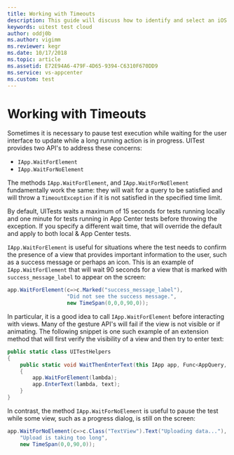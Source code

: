 ```yaml
---
title: Working with Timeouts
description: This guide will discuss how to identify and select an iOS simulator that should be used to run Xamarin.UITests locally.
keywords: uitest test cloud
author: oddj0b
ms.author: vigimm
ms.reviewer: kegr
ms.date: 10/17/2018
ms.topic: article
ms.assetid: E72E94A6-479F-4D65-9394-C6310F670DD9
ms.service: vs-appcenter
ms.custom: test
---
```


# Working with Timeouts

Sometimes it is necessary to pause test execution while waiting for the user interface to update while a long running action is in progress. UITest provides two API's to address these concerns:

* `IApp.WaitForElement`
* `IApp.WaitForNoElement`

The methods `IApp.WaitForElement`, and `IApp.WaitForNoElement` fundamentally work the same: they will wait for a query to be satisfied and will throw a `TimeoutException` if it is not satisfied in the specified time limit.

By default, UITests waits a maximum of 15 seconds for tests running locally and one minute for tests running in App Center tests before throwing the exception. If you specify a different wait time, that will override the default and apply to both local & App Center tests. 

`IApp.WaitForElement` is useful for situations where the test needs to confirm the presence of a view that provides important information to the user, such as a success message or perhaps an icon. This is an example of `IApp.WaitForElement` that will wait 90 seconds for a view that is marked with `success_message_label` to appear on the screen:

```csharp
app.WaitForElement(c=>c.Marked("success_message_label"),
                   "Did not see the success message.",
                   new TimeSpan(0,0,0,90,0));
```
In particular, it is a good idea to call `IApp.WaitForElement` before interacting with views. Many of the gesture API's will fail if the view is not visible or if animating. The following snippet is one such example of an extension method that will first verify the visibility of a view and then try to enter text:

```csharp
public static class UITestHelpers
{
    public static void WaitThenEnterText(this IApp app, Func<AppQuery, AppQuery> lambda, string text)
    {
        app.WaitForElement(lambda);
        app.EnterText(lambda, text);
    }
}
```

In contrast, the method `IApp.WaitForNoElement` is useful to pause the test while some view, such as a progress dialog, is still on the screen:

```csharp
app.WaitForNoElement(c=>c.Class("TextView").Text("Uploading data..."), 
    "Upload is taking too long",
    new TimeSpan(0,0,90,0));
```
